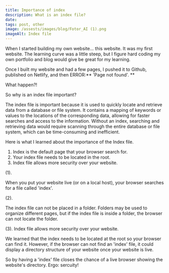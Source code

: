 ```yaml
---
title: Importance of index
description: What is an index file?
date:
tags: post, other
image: /assests/images/blog/Fotor_AI (1).png
imageAlt: Index file
---
```

When I started building my own website... this website. It was my first website. The learning curve was a little steep, but I figure hard coding my own portfolio and blog would give be great for my learning. 

Once I built my website and had a few pages, I pushed it to Github, published on Netlify, and then ERROR:** 'Page not found'. **

What happen?! 





So why is an index file important? 

The index file is important because it is used to quickly locate and retrieve data from a database or file system. It contains a mapping of keywords or values to the locations of the corresponding data, allowing for faster searches and access to the information. Without an index, searching and retrieving data would require scanning through the entire database or file system, which can be time-consuming and inefficient.



Here is what I learned about the importance of the Index file. 

1. Index is the default page that your browser search for. 
2. Your index file needs to be located in the root. 
3. Index file allows more security over your website. 

(1). 


When you put your website live (or on a local host), your browser searches for a file called 'index'. 

(2). 

The index file can not be placed in a folder. Folders may be used to organize different pages, but if the index file is inside a folder, the browser can not locate the folder. 

(3). 
Index file allows more security over your website. 

We learned that the index needs to be located at the root so your browser can find it. However, if the browser can not find an 'index' file, it could display a directory structure of your website once your website is live. 

So by having a 'index' file closes the chance of a live browser showing the website's directory. Ergo: sercuity!
